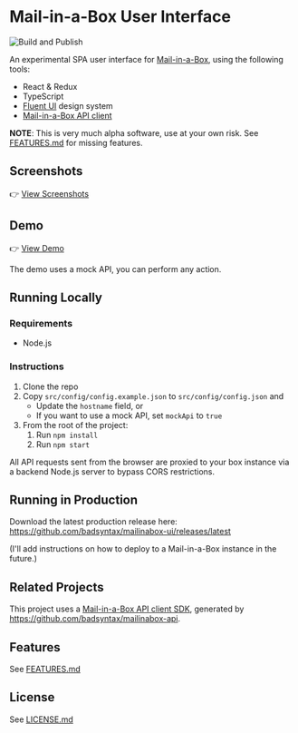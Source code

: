 # Mail-in-a-Box User Interface

![Build and Publish](https://github.com/badsyntax/mailinabox-ui/workflows/Build%20and%20Publish/badge.svg)

An experimental SPA user interface for [Mail-in-a-Box](https://mailinabox.email/), using the following tools:

- React & Redux
- TypeScript
- [Fluent UI](https://github.com/microsoft/fluentui) design system
- [Mail-in-a-Box API client](https://github.com/badsyntax/mailinabox-api)

**NOTE**: This is very much alpha software, use at your own risk. See [FEATURES.md](https://github.com/badsyntax/mailinabox-ui/blob/master/FEATURES.md) for missing features.

## Screenshots

👉 [View Screenshots](https://github.com/badsyntax/mailinabox-ui/wiki/Screenshots)

## Demo

👉 [View Demo](https://badsyntax.github.io/mailinabox-ui/)

The demo uses a mock API, you can perform any action.

## Running Locally

### Requirements

- Node.js

### Instructions

1. Clone the repo
2. Copy `src/config/config.example.json` to `src/config/config.json` and
   - Update the `hostname` field, or
   - If you want to use a mock API, set `mockApi` to `true`
3. From the root of the project:
   1. Run `npm install`
   2. Run `npm start`

All API requests sent from the browser are proxied to your box instance via a backend Node.js server to bypass CORS restrictions.

## Running in Production

Download the latest production release here: https://github.com/badsyntax/mailinabox-ui/releases/latest

(I'll add instructions on how to deploy to a Mail-in-a-Box instance in the future.)

## Related Projects

This project uses a [Mail-in-a-Box API client SDK](https://www.npmjs.com/package/mailinabox-api), generated by https://github.com/badsyntax/mailinabox-api.

## Features

See [FEATURES.md](./FEATURES.md)

## License

See [LICENSE.md](./LICENSE.md)
